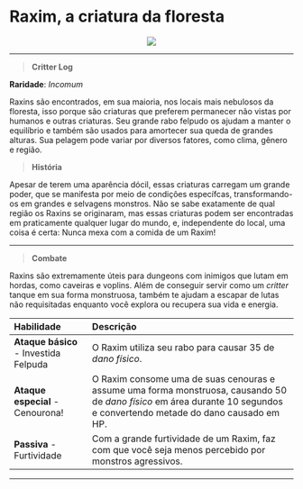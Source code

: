 # Raxim, a criatura da floresta

<p align="center">
  <img src="https://i.imgur.com/1IcBkyl.png" />
</p>

***

> **Critter Log**

**Raridade**: _Incomum_

Raxins são encontrados, em sua maioria, nos locais mais nebulosos da floresta, isso porque são criaturas que preferem permanecer não vistas por humanos e outras criaturas. Seu grande rabo felpudo os ajudam a manter o equilíbrio e também são usados para amortecer sua queda de grandes alturas. Sua pelagem pode variar por diversos fatores, como clima, gênero e região.

> **História**

Apesar de terem uma aparência dócil, essas criaturas carregam um grande poder, que se manifesta por meio de condições específcas, transformando-os em grandes e selvagens monstros. Não se sabe exatamente de qual região os Raxins se originaram, mas essas criaturas podem ser encontradas em praticamente qualquer lugar do mundo, e, independente do local, uma coisa é certa: Nunca mexa com a comida de um Raxim!

***

> **Combate**

Raxins são extremamente úteis para dungeons com inimigos que lutam em hordas, como caveiras e voplins. Além de conseguir servir como um _critter_ tanque em sua forma monstruosa, também te ajudam a escapar de lutas não requisitadas enquanto você explora ou recupera sua vida e energia.

| Habilidade                            | Descrição                                                    |
| :------------------------------------ | :----------------------------------------------------------- |
| **Ataque básico** - Investida Felpuda | O Raxim utiliza seu rabo para causar 35 de _dano físico_.    |
| **Ataque especial** - Cenourona!      | O Raxim consome uma de suas cenouras e assume uma forma monstruosa, causando 50 de _dano físico_ em área durante 10 segundos e convertendo metade do dano causado em HP. |
| **Passiva** - Furtividade             | Com a grande furtividade de um Raxim, faz com que você seja menos percebido por monstros agressivos. |

***

